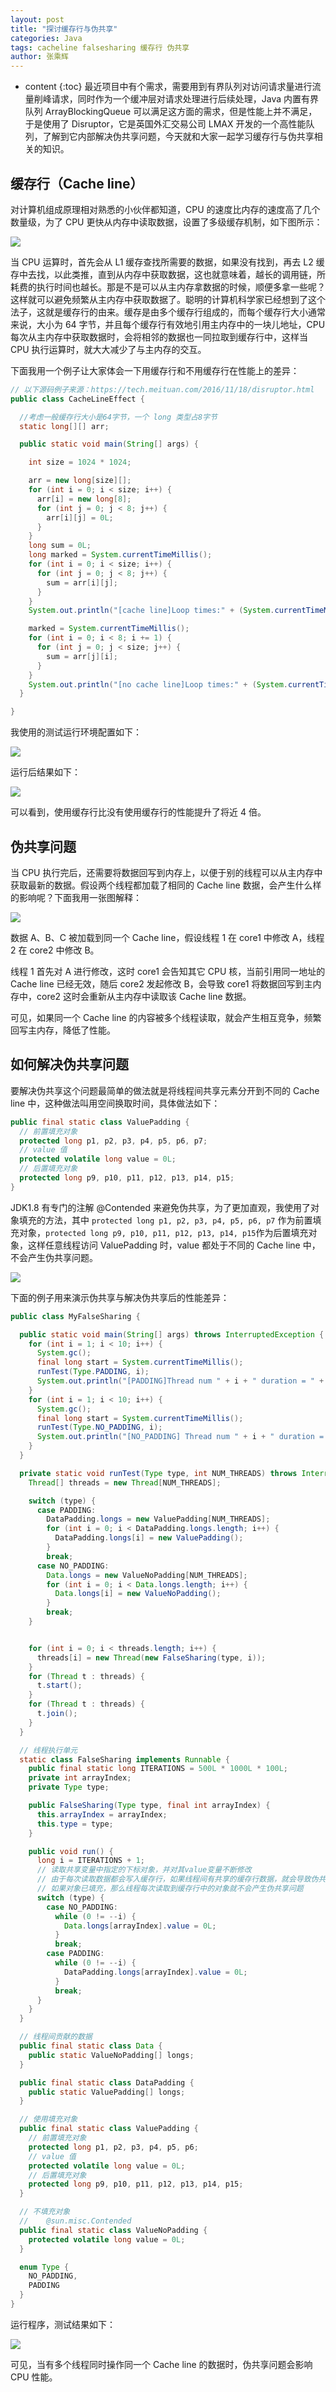 ```yaml
---
layout: post
title: "探讨缓存行与伪共享"
categories: Java
tags: cacheline falsesharing 缓存行 伪共享
author: 张乘辉
---
```


* content
{:toc}
最近项目中有个需求，需要用到有界队列对访问请求量进行流量削峰请求，同时作为一个缓冲层对请求处理进行后续处理，Java 内置有界队列 ArrayBlockingQueue 可以满足这方面的需求，但是性能上并不满足，于是使用了 Disruptor，它是英国外汇交易公司 LMAX 开发的一个高性能队列，了解到它内部解决伪共享问题，今天就和大家一起学习缓存行与伪共享相关的知识。







## 缓存行（Cache line）

对计算机组成原理相对熟悉的小伙伴都知道，CPU 的速度比内存的速度高了几个数量级，为了 CPU 更快从内存中读取数据，设置了多级缓存机制，如下图所示：

![](https://gitee.com/objcoding/md-picture/raw/master/img/20200815234310.png)

当 CPU 运算时，首先会从 L1 缓存查找所需要的数据，如果没有找到，再去 L2 缓存中去找，以此类推，直到从内存中获取数据，这也就意味着，越长的调用链，所耗费的执行时间也越长。那是不是可以从主内存拿数据的时候，顺便多拿一些呢？这样就可以避免频繁从主内存中获取数据了。聪明的计算机科学家已经想到了这个法子，这就是缓存行的由来。缓存是由多个缓存行组成的，而每个缓存行大小通常来说，大小为 64 字节，并且每个缓存行有效地引用主内存中的一块儿地址，CPU 每次从主内存中获取数据时，会将相邻的数据也一同拉取到缓存行中，这样当 CPU 执行运算时，就大大减少了与主内存的交互。

下面我用一个例子让大家体会一下用缓存行和不用缓存行在性能上的差异：

```java
// 以下源码例子来源：https://tech.meituan.com/2016/11/18/disruptor.html
public class CacheLineEffect {

  //考虑一般缓存行大小是64字节，一个 long 类型占8字节
  static long[][] arr;

  public static void main(String[] args) {

    int size = 1024 * 1024;

    arr = new long[size][];
    for (int i = 0; i < size; i++) {
      arr[i] = new long[8];
      for (int j = 0; j < 8; j++) {
        arr[i][j] = 0L;
      }
    }
    long sum = 0L;
    long marked = System.currentTimeMillis();
    for (int i = 0; i < size; i++) {
      for (int j = 0; j < 8; j++) {
        sum = arr[i][j];
      }
    }
    System.out.println("[cache line]Loop times:" + (System.currentTimeMillis() - marked) + "ms");

    marked = System.currentTimeMillis();
    for (int i = 0; i < 8; i += 1) {
      for (int j = 0; j < size; j++) {
        sum = arr[j][i];
      }
    }
    System.out.println("[no cache line]Loop times:" + (System.currentTimeMillis() - marked) + "ms");
  }

}
```

我使用的测试运行环境配置如下：

![](https://gitee.com/objcoding/md-picture/raw/master/img/20200816001851.png)

运行后结果如下：

![](https://gitee.com/objcoding/md-picture/raw/master/img/20200816001723.png)

可以看到，使用缓存行比没有使用缓存行的性能提升了将近 4 倍。



## 伪共享问题

当 CPU 执行完后，还需要将数据回写到内存上，以便于别的线程可以从主内存中获取最新的数据。假设两个线程都加载了相同的 Cache line 数据，会产生什么样的影响呢？下面我用一张图解释：

![](https://gitee.com/objcoding/md-picture/raw/master/img/20200816004338.png)

数据 A、B、C 被加载到同一个 Cache line，假设线程 1 在 core1 中修改 A，线程 2 在 core2 中修改 B。

线程 1 首先对 A 进行修改，这时 core1 会告知其它 CPU 核，当前引用同一地址的 Cache line 已经无效，随后 core2 发起修改 B，会导致 core1 将数据回写到主内存中，core2 这时会重新从主内存中读取该 Cache line 数据。

可见，如果同一个 Cache line 的内容被多个线程读取，就会产生相互竞争，频繁回写主内存，降低了性能。



## 如何解决伪共享问题

要解决伪共享这个问题最简单的做法就是将线程间共享元素分开到不同的 Cache line 中，这种做法叫用空间换取时间，具体做法如下：

```java
public final static class ValuePadding {
  // 前置填充对象
  protected long p1, p2, p3, p4, p5, p6, p7;
  // value 值
  protected volatile long value = 0L;
  // 后置填充对象
  protected long p9, p10, p11, p12, p13, p14, p15;
}
```

JDK1.8 有专门的注解 @Contended 来避免伪共享，为了更加直观，我使用了对象填充的方法，其中 `protected long p1, p2, p3, p4, p5, p6, p7` 作为前置填充对象，`protected long p9, p10, p11, p12, p13, p14, p15`作为后置填充对象，这样任意线程访问 ValuePadding 时，value 都处于不同的 Cache line 中，不会产生伪共享问题。

![](https://gitee.com/objcoding/md-picture/raw/master/img/20200816011538.png)

下面的例子用来演示伪共享与解决伪共享后的性能差异：

```java
public class MyFalseSharing {

  public static void main(String[] args) throws InterruptedException {
    for (int i = 1; i < 10; i++) {
      System.gc();
      final long start = System.currentTimeMillis();
      runTest(Type.PADDING, i);
      System.out.println("[PADDING]Thread num " + i + " duration = " + (System.currentTimeMillis() - start));
    }
    for (int i = 1; i < 10; i++) {
      System.gc();
      final long start = System.currentTimeMillis();
      runTest(Type.NO_PADDING, i);
      System.out.println("[NO_PADDING] Thread num " + i + " duration = " + (System.currentTimeMillis() - start));
    }
  }

  private static void runTest(Type type, int NUM_THREADS) throws InterruptedException {
    Thread[] threads = new Thread[NUM_THREADS];

    switch (type) {
      case PADDING:
        DataPadding.longs = new ValuePadding[NUM_THREADS];
        for (int i = 0; i < DataPadding.longs.length; i++) {
          DataPadding.longs[i] = new ValuePadding();
        }
        break;
      case NO_PADDING:
        Data.longs = new ValueNoPadding[NUM_THREADS];
        for (int i = 0; i < Data.longs.length; i++) {
          Data.longs[i] = new ValueNoPadding();
        }
        break;
    }


    for (int i = 0; i < threads.length; i++) {
      threads[i] = new Thread(new FalseSharing(type, i));
    }
    for (Thread t : threads) {
      t.start();
    }
    for (Thread t : threads) {
      t.join();
    }
  }

  // 线程执行单元
  static class FalseSharing implements Runnable {
    public final static long ITERATIONS = 500L * 1000L * 100L;
    private int arrayIndex;
    private Type type;

    public FalseSharing(Type type, final int arrayIndex) {
      this.arrayIndex = arrayIndex;
      this.type = type;
    }

    public void run() {
      long i = ITERATIONS + 1;
      // 读取共享变量中指定的下标对象，并对其value变量不断修改
      // 由于每次读取数据都会写入缓存行，如果线程间有共享的缓存行数据，就会导致伪共享问题发生
      // 如果对象已填充，那么线程每次读取到缓存行中的对象就不会产生伪共享问题
      switch (type) {
        case NO_PADDING:
          while (0 != --i) {
            Data.longs[arrayIndex].value = 0L;
          }
          break;
        case PADDING:
          while (0 != --i) {
            DataPadding.longs[arrayIndex].value = 0L;
          }
          break;
      }
    }
  }

  // 线程间贡献的数据
  public final static class Data {
    public static ValueNoPadding[] longs;
  }

  public final static class DataPadding {
    public static ValuePadding[] longs;
  }

  // 使用填充对象
  public final static class ValuePadding {
    // 前置填充对象
    protected long p1, p2, p3, p4, p5, p6;
    // value 值
    protected volatile long value = 0L;
    // 后置填充对象
    protected long p9, p10, p11, p12, p13, p14, p15;
  }

  // 不填充对象
  //    @sun.misc.Contended
  public final static class ValueNoPadding {
    protected volatile long value = 0L;
  }

  enum Type {
    NO_PADDING,
    PADDING
  }
}
```

运行程序，测试结果如下：

![](https://gitee.com/objcoding/md-picture/raw/master/img/20200816201430.png)

可见，当有多个线程同时操作同一个 Cache line 的数据时，伪共享问题会影响 CPU 性能。

